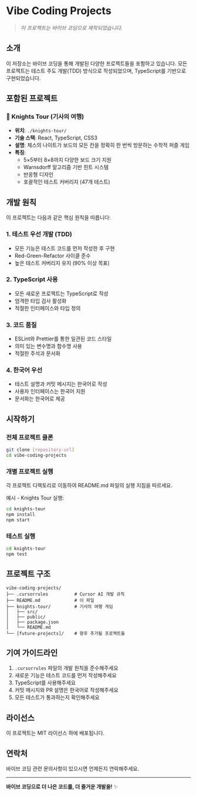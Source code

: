 # Vibe Coding Projects

> *이 프로젝트는 바이브 코딩으로 제작되었습니다.*

## 소개

이 저장소는 바이브 코딩을 통해 개발된 다양한 프로젝트들을 포함하고 있습니다. 모든 프로젝트는 테스트 주도 개발(TDD) 방식으로 작성되었으며, TypeScript를 기반으로 구현되었습니다.

## 포함된 프로젝트

### 🐎 Knights Tour (기사의 여행)
- **위치**: `./knights-tour/`
- **기술 스택**: React, TypeScript, CSS3
- **설명**: 체스의 나이트가 보드의 모든 칸을 정확히 한 번씩 방문하는 수학적 퍼즐 게임
- **특징**: 
  - 5×5부터 8×8까지 다양한 보드 크기 지원
  - Warnsdorff 알고리즘 기반 힌트 시스템
  - 반응형 디자인
  - 포괄적인 테스트 커버리지 (47개 테스트)

## 개발 원칙

이 프로젝트는 다음과 같은 핵심 원칙을 따릅니다:

### 1. 테스트 우선 개발 (TDD)
- 모든 기능은 테스트 코드를 먼저 작성한 후 구현
- Red-Green-Refactor 사이클 준수
- 높은 테스트 커버리지 유지 (90% 이상 목표)

### 2. TypeScript 사용
- 모든 새로운 프로젝트는 TypeScript로 작성
- 엄격한 타입 검사 활성화
- 적절한 인터페이스와 타입 정의

### 3. 코드 품질
- ESLint와 Prettier를 통한 일관된 코드 스타일
- 의미 있는 변수명과 함수명 사용
- 적절한 주석과 문서화

### 4. 한국어 우선
- 테스트 설명과 커밋 메시지는 한국어로 작성
- 사용자 인터페이스는 한국어 지원
- 문서화는 한국어로 제공

## 시작하기

### 전체 프로젝트 클론
```bash
git clone [repository-url]
cd vibe-coding-projects
```

### 개별 프로젝트 실행
각 프로젝트 디렉토리로 이동하여 README.md 파일의 실행 지침을 따르세요.

예시 - Knights Tour 실행:
```bash
cd knights-tour
npm install
npm start
```

### 테스트 실행
```bash
cd knights-tour
npm test
```

## 프로젝트 구조

```
vibe-coding-projects/
├── .cursorrules          # Cursor AI 개발 규칙
├── README.md             # 이 파일
├── knights-tour/         # 기사의 여행 게임
│   ├── src/
│   ├── public/
│   ├── package.json
│   └── README.md
└── [future-projects]/    # 향후 추가될 프로젝트들
```

## 기여 가이드라인

1. `.cursorrules` 파일의 개발 원칙을 준수해주세요
2. 새로운 기능은 테스트 코드를 먼저 작성해주세요
3. TypeScript를 사용해주세요
4. 커밋 메시지와 PR 설명은 한국어로 작성해주세요
5. 모든 테스트가 통과하는지 확인해주세요

## 라이선스

이 프로젝트는 MIT 라이선스 하에 배포됩니다.

## 연락처

바이브 코딩 관련 문의사항이 있으시면 언제든지 연락해주세요.

---

**바이브 코딩으로 더 나은 코드를, 더 즐거운 개발을!** ✨ 